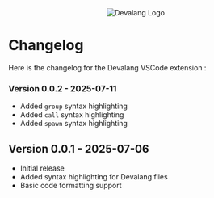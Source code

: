<div align="center">
    <img src="https://firebasestorage.googleapis.com/v0/b/devaloop-labs.firebasestorage.app/o/devalang-teal-logo.png?alt=media&token=55a9b324-01ce-4386-b16d-62d8866b15a8" alt="Devalang Logo">
</div>

# Changelog

Here is the changelog for the Devalang VSCode extension :

### Version 0.0.2 - 2025-07-11

- Added `group` syntax highlighting
- Added `call` syntax highlighting
- Added `spawn` syntax highlighting

## Version 0.0.1 - 2025-07-06

- Initial release
- Added syntax highlighting for Devalang files
- Basic code formatting support